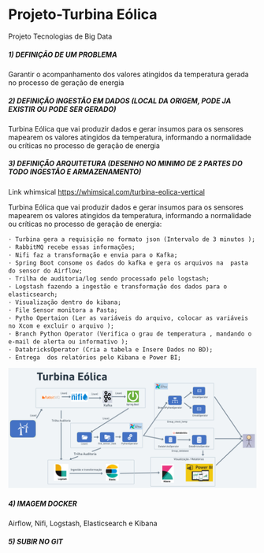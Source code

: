# Projeto-Turbina Eólica

 Projeto Tecnologias de Big Data

##### 1) DEFINIÇÃO DE UM PROBLEMA 

  Garantir o acompanhamento dos valores atingidos da temperatura gerada no processo de geração de energia

##### 2) DEFINIÇÃO INGESTÃO EM DADOS (LOCAL DA ORIGEM, PODE JA EXISTIR OU PODE SER GERADO)
 
  Turbina Eólica que vai produzir dados e gerar insumos para os sensores mapearem os valores atingidos da temperatura, informando a normalidade ou críticas no processo de geração de energia

##### 3) DEFINIÇÃO ARQUITETURA (DESENHO NO MINIMO DE 2 PARTES DO TODO INGESTÃO E ARMAZENAMENTO)
  <p> Link whimsical <a href="https://whimsical.com/turbina-eolica-vertical-HapdrJPBcaozePY3FjXv25">https://whimsical.com/turbina-eolica-vertical</a></p>


  <p>Turbina Eólica que vai produzir dados e gerar insumos para os sensores mapearem os valores atingidos da temperatura, informando a normalidade ou críticas no processo de geração de energia:</p>

    · Turbina gera a requisição no formato json (Intervalo de 3 minutos );
    · RabbitMQ recebe essas informações; 
    · Nifi faz a transformação e envia para o Kafka;
    · Spring Boot consome os dados do kafka e gera os arquivos na  pasta do sensor do Airflow; 
    · Trilha de auditoria/log sendo processado pelo logstash;
    · Logstash fazendo a ingestão e transformação dos dados para o elasticsearch;
    · Visualização dentro do kibana;
    · File Sensor monitora a Pasta;
    · Pytho Opertaion (Ler as variáveis do arquivo, colocar as variáveis no Xcom e excluir o arquivo ); 
    · Branch Python Operator (Verifica o grau de temperatura , mandando o e-mail de alerta ou informativo );
    · DatabricksOperator (Cria a tabela e Insere Dados no BD);
    · Entrega  dos relatórios pelo Kibana e Power BI;


![image](src/assets/to_readme/TURBINA_EOLICA_V4.png)

 ##### 4) IMAGEM DOCKER 

Airflow,
Nifi,
Logstash,
Elasticsearch e 
Kibana

##### 5) SUBIR NO GIT
